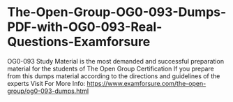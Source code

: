 # The-Open-Group-OG0-093-Dumps-PDF-with-OG0-093-Real-Questions-Examforsure
OG0-093 Study Material is the most demanded and successful preparation material for the students of The Open Group Certification If you prepare from this dumps material according to the directions and guidelines of the experts   Visit For More Info: https://www.examforsure.com/the-open-group/og0-093-dumps.html
